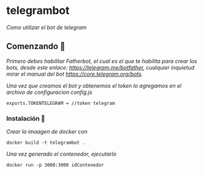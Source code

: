 # telegrambot

_Como utilizar el bot de telegram_

## Comenzando 🚀

_Primero debes habilitar Fatherbot, el cual es el que te habilita para crear los bots, desde este enlace: https://telegram.me/botfather, cualquier inquietud mirar el manual del bot https://core.telegram.org/bots._

_Una vez que creamos el bot y obtenemos el token lo agregamos en el archivo de configuracion config.js_

```
exports.TOKENTELEGRAM = //token telegram
```

### Instalación 🔧

_Crear la imaagen de docker con_

```
docker build -t telegrambot . 
```

_Una vez generado el contenedor, ejecutarlo_

```
docker run -p 3000:3000 idContenedor
